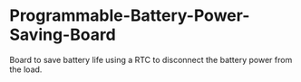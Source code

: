 # Programmable-Battery-Power-Saving-Board
Board to save battery life using a RTC to disconnect the battery power from the load.
